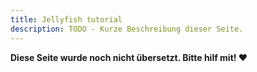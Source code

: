 ```yaml
---
title: Jellyfish tutorial
description: TODO - Kurze Beschreibung dieser Seite.
---
```


**Diese Seite wurde noch nicht übersetzt. Bitte hilf mit! ❤**
